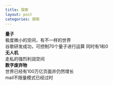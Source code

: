 ```yaml
---
title: 探索
layout: post
categories: 探索
---
```

**量子**  
极度微小的空间，有不一样的世界  
谷歌研发成功，可控制70个量子进行运算  同时有1和0  
**无人机**   
走私的强烈利润空间   
**数字废弃物**  
世界已经有100万亿页面并仍然增长  
mail不限量模式已经过时